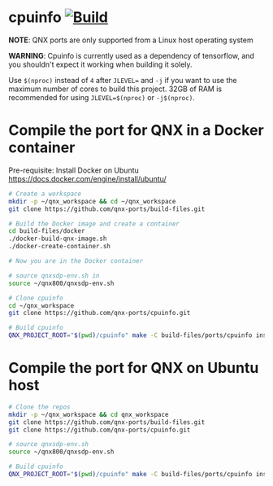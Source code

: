 # cpuinfo [![Build](https://github.com/qnx-ports/build-files/actions/workflows/cpuinfo.yml/badge.svg)](https://github.com/qnx-ports/build-files/actions/workflows/cpuinfo.yml)

**NOTE**: QNX ports are only supported from a Linux host operating system

**WARNING**: Cpuinfo is currently used as a dependency of tensorflow, and you shouldn't expect it working when building it solely.

Use `$(nproc)` instead of `4` after `JLEVEL=` and `-j` if you want to use the maximum number of cores to build this project.
32GB of RAM is recommended for using `JLEVEL=$(nproc)` or `-j$(nproc)`.

# Compile the port for QNX in a Docker container

Pre-requisite: Install Docker on Ubuntu https://docs.docker.com/engine/install/ubuntu/
```bash
# Create a workspace
mkdir -p ~/qnx_workspace && cd ~/qnx_workspace
git clone https://github.com/qnx-ports/build-files.git

# Build the Docker image and create a container
cd build-files/docker
./docker-build-qnx-image.sh
./docker-create-container.sh

# Now you are in the Docker container

# source qnxsdp-env.sh in
source ~/qnx800/qnxsdp-env.sh

# Clone cpuinfo
cd ~/qnx_workspace
git clone https://github.com/qnx-ports/cpuinfo.git

# Build cpuinfo
QNX_PROJECT_ROOT="$(pwd)/cpuinfo" make -C build-files/ports/cpuinfo install -j4
```

# Compile the port for QNX on Ubuntu host
```bash
# Clone the repos
mkdir -p ~/qnx_workspace && cd qnx_workspace
git clone https://github.com/qnx-ports/build-files.git
git clone https://github.com/qnx-ports/cpuinfo.git

# source qnxsdp-env.sh
source ~/qnx800/qnxsdp-env.sh

# Build cpuinfo
QNX_PROJECT_ROOT="$(pwd)/cpuinfo" make -C build-files/ports/cpuinfo install -j4
```
